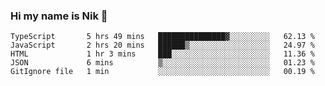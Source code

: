 ### Hi my name is Nik 👋

<!--
**NikDoe/NikDoe** is a ✨ _special_ ✨ repository because its `README.md` (this file) appears on your GitHub profile.

Here are some ideas to get you started:

- 🔭 I’m currently working on ...
- 🌱 I’m currently learning ...
- 👯 I’m looking to collaborate on ...
- 🤔 I’m looking for help with ...
- 💬 Ask me about ...
- 📫 How to reach me: ...
- 😄 Pronouns: ...
- ⚡ Fun fact: ...
-->

<!--START_SECTION:waka-->
```text
TypeScript       5 hrs 49 mins   ███████████████▓░░░░░░░░░   62.13 % 
JavaScript       2 hrs 20 mins   ██████▒░░░░░░░░░░░░░░░░░░   24.97 % 
HTML             1 hr 3 mins     ███░░░░░░░░░░░░░░░░░░░░░░   11.36 % 
JSON             6 mins          ▒░░░░░░░░░░░░░░░░░░░░░░░░   01.23 % 
GitIgnore file   1 min           ░░░░░░░░░░░░░░░░░░░░░░░░░   00.19 % 
```
<!--END_SECTION:waka-->
